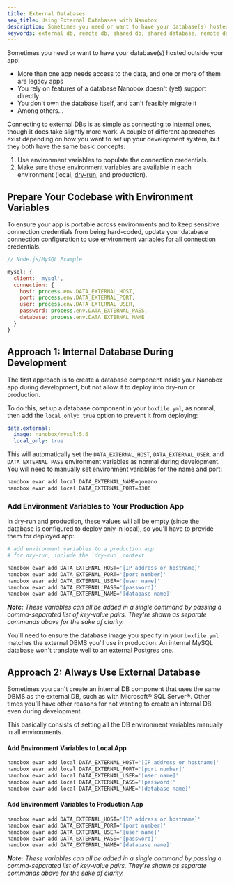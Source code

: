 ```yaml
---
title: External Databases
seo_title: Using External Databases with Nanobox
description: Sometimes you need or want to have your database(s) hosted outside your app. Connecting to external DBs is as simple as connecting to internal ones, though it does take slightly more work.
keywords: external db, remote db, shared db, shared database, remote database, external database, self-hosted database, amazon rds
---
```


Sometimes you need or want to have your database(s) hosted outside your app:

-   More than one app needs access to the data, and one or more of them are legacy apps
-   You rely on features of a database Nanobox doesn't (yet) support directly
-   You don't own the database itself, and can't feasibly migrate it
-   Among others...

Connecting to external DBs is as simple as connecting to internal ones, though it does take slightly more work. A couple of different approaches exist depending on how you want to set up your development system, but they both have the same basic concepts:

1. Use environment variables to populate the connection credentials.
2. Make sure those environment variables are available in each environment (local, [dry-run](/workflow/deploy-code/#preview-locally), and production).

## Prepare Your Codebase with Environment Variables
To ensure your app is portable across environments and to keep sensitive connection credentials from being hard-coded, update your database connection configuration to use environment variables for all connection credentials.

```javascript
// Node.js/MySQL Example

mysql: {
  client: 'mysql',
  connection: {
    host: process.env.DATA_EXTERNAL_HOST,
    port: process.env.DATA_EXTERNAL_PORT,
    user: process.env.DATA_EXTERNAL_USER,
    password: process.env.DATA_EXTERNAL_PASS,
    database: process.env.DATA_EXTERNAL_NAME
  }
}
```

## Approach 1: Internal Database During Development

The first approach is to create a database component inside your Nanobox app during development, but not allow it to deploy into dry-run or production.

To do this, set up a database component in your `boxfile.yml`, as normal, then add the `local_only: true` option to prevent it from deploying:

```yaml
data.external:
  image: nanobox/mysql:5.6
  local_only: true
```

This will automatically set the `DATA_EXTERNAL_HOST`, `DATA_EXTERNAL_USER`, and `DATA_EXTERNAL_PASS` environment variables as normal during development. You will need to manually set environment variables for the name and port:

```sh
nanobox evar add local DATA_EXTERNAL_NAME=gonano
nanobox evar add local DATA_EXTERNAL_PORT=3306
```

### Add Environment Variables to Your Production App
In dry-run and production, these values will all be empty (since the database is configured to deploy only in local), so you'll have to provide them for deployed app:

```sh
# add environment variables to a production app
# for dry-run, include the `dry-run` context

nanobox evar add DATA_EXTERNAL_HOST='[IP address or hostname]'
nanobox evar add DATA_EXTERNAL_PORT='[port number]'
nanobox evar add DATA_EXTERNAL_USER='[user name]'
nanobox evar add DATA_EXTERNAL_PASS='[password]'
nanobox evar add DATA_EXTERNAL_NAME='[database name]'
```

*__Note:__ These variables can all be added in a single command by passing a comma-separated list of key-value pairs. They're shown as separate commands above for the sake of clarity.*

You'll need to ensure the database image you specify in your `boxfile.yml` matches the external DBMS you'll use in production. An internal MySQL database won't translate well to an external Postgres one.

## Approach 2: Always Use External Database

Sometimes you can't create an internal DB component that uses the same DBMS as the external DB, such as with Microsoft® SQL Server®. Other times you'll have other reasons for not wanting to create an internal DB, even during development.

This basically consists of setting all the DB environment variables manually in all environments.

#### Add Environment Variables to Local App
```sh
nanobox evar add local DATA_EXTERNAL_HOST='[IP address or hostname]'
nanobox evar add local DATA_EXTERNAL_PORT='[port number]'
nanobox evar add local DATA_EXTERNAL_USER='[user name]'
nanobox evar add local DATA_EXTERNAL_PASS='[password]'
nanobox evar add local DATA_EXTERNAL_NAME='[database name]'
```

#### Add Environment Variables to Production App
```sh
nanobox evar add DATA_EXTERNAL_HOST='[IP address or hostname]'
nanobox evar add DATA_EXTERNAL_PORT='[port number]'
nanobox evar add DATA_EXTERNAL_USER='[user name]'
nanobox evar add DATA_EXTERNAL_PASS='[password]'
nanobox evar add DATA_EXTERNAL_NAME='[database name]'
```

*__Note:__ These variables can all be added in a single command by passing a comma-separated list of key-value pairs. They're shown as separate commands above for the sake of clarity.*
